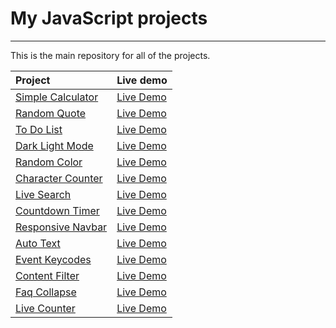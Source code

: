 # My JavaScript projects

---

This is the main repository for all of the projects.

Project | Live demo
|:------|:--------|
[Simple Calculator](https://github.com/DidykS/JavaScriptProjects/tree/master/simple-calculator) | [Live Demo](https://didyks.github.io/JavaScriptProjects/simple-calculator)
[Random Quote](https://github.com/DidykS/JavaScriptProjects/tree/master/random-quote) | [Live Demo](https://didyks.github.io/JavaScriptProjects/random-quote)
[To Do List](https://github.com/DidykS/JavaScriptProjects/tree/master/todo-list) | [Live Demo](https://didyks.github.io/JavaScriptProjects/todo-list/)
[Dark Light Mode](https://github.com/DidykS/JavaScriptProjects/tree/master/dark-light-mode) | [Live Demo](https://didyks.github.io/JavaScriptProjects/dark-light-mode/)
[Random Color](https://github.com/DidykS/JavaScriptProjects/tree/master/random-color) | [Live Demo](https://didyks.github.io/JavaScriptProjects/random-color/)
[Character Counter](https://github.com/DidykS/JavaScriptProjects/tree/master/character-counter) | [Live Demo](https://didyks.github.io/JavaScriptProjects/character-counter/)
[Live Search](https://github.com/DidykS/JavaScriptProjects/tree/master/live-search) | [Live Demo](https://didyks.github.io/JavaScriptProjects/live-search/)
[Countdown Timer](https://github.com/DidykS/JavaScriptProjects/tree/master/countdown-timer) | [Live Demo](https://didyks.github.io/JavaScriptProjects/countdown-timer/)
[Responsive Navbar](https://github.com/DidykS/JavaScriptProjects/tree/master/responsive-navbar) | [Live Demo](https://didyks.github.io/JavaScriptProjects/responsive-navbar/)
[Auto Text](https://github.com/DidykS/JavaScriptProjects/tree/master/auto-text) | [Live Demo](https://didyks.github.io/JavaScriptProjects/auto-text/)
[Event Keycodes](https://github.com/DidykS/JavaScriptProjects/tree/master/event-keycodes) | [Live Demo](https://didyks.github.io/JavaScriptProjects/event-keycodes/)
[Content Filter](https://github.com/DidykS/JavaScriptProjects/tree/master/content-filter) | [Live Demo](https://didyks.github.io/JavaScriptProjects/content-filter/)
[Faq Collapse](https://github.com/DidykS/JavaScriptProjects/tree/master/faq-collapse) | [Live Demo](https://didyks.github.io/JavaScriptProjects/faq-collapse/)
[Live Counter](https://github.com/DidykS/JavaScriptProjects/tree/master/live-counter) | [Live Demo](https://didyks.github.io/JavaScriptProjects/live-counter/)



